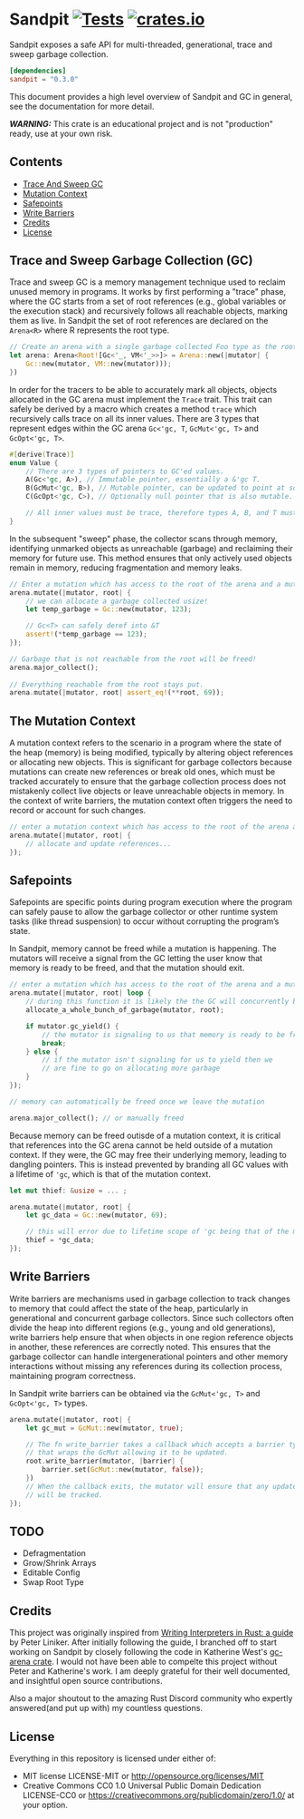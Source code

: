 # Sandpit [![Tests](https://github.com/Nilando/sandpit/actions/workflows/rust.yml/badge.svg)](https://github.com/Nilando/sandpit/actions/workflows/rust.yml)  [![crates.io](https://docs.rs/sandpit/badge.svg)](https://docs.rs/sandpit)
Sandpit exposes a safe API for multi-threaded, generational, trace and sweep garbage collection.

```toml
[dependencies]
sandpit = "0.3.0"
```

This document provides a high level overview of Sandpit and GC in general, see the documentation for more detail.

***WARNING:*** This crate is an educational project and is not "production" ready, use at your own risk.

## Contents
* [Trace And Sweep GC](#toc-trace-and-sweep-gc)
* [Mutation Context](#toc-mutation-context)
* [Safepoints](#toc-safepoints)
* [Write Barriers](#toc-write-barriers)
* [Credits](#toc-credits)
* [License](#toc-license)

<a name="toc-trace-and-sweep-gc"></a>
## Trace and Sweep Garbage Collection (GC)
Trace and sweep GC is a memory management technique used to reclaim unused memory in programs. It works by first performing a "trace" phase, where the GC starts from a set of root references (e.g., global variables or the execution stack) and recursively follows all reachable objects, marking them as live. In Sandpit the set of root references are declared on the `Arena<R>` where R represents the root type.
```rust
// Create an arena with a single garbage collected Foo type as the root.
let arena: Arena<Root![Gc<'_, VM<'_>>]> = Arena::new(|mutator| {
    Gc::new(mutator, VM::new(mutator)));
})
```
In order for the tracers to be able to accurately mark all objects, objects allocated in the GC arena must implement the `Trace` trait. This trait can safely be derived by a macro which creates a method `trace` which recursively calls trace on all its inner values. There are 3 types that represent edges within the GC arena `Gc<'gc, T`, `GcMut<'gc, T>` and `GcOpt<'gc, T>`.
```rust
#[derive(Trace)]
enum Value {
    // There are 3 types of pointers to GC'ed values.
    A(Gc<'gc, A>), // Immutable pointer, essentially a &'gc T.
    B(GcMut<'gc, B>), // Mutable pointer, can be updated to point at something else via a write barrier.
    C(GcOpt<'gc, C>), // Optionally null pointer that is also mutable. Can be unwrapped into a GcMut.

    // All inner values must be trace, therefore types A, B, and T must impl Trace as well!
}
```
In the subsequent "sweep" phase, the collector scans through memory, identifying unmarked objects as unreachable (garbage) and reclaiming their memory for future use. This method ensures that only actively used objects remain in memory, reducing fragmentation and memory leaks. 
```rust
// Enter a mutation which has access to the root of the arena and a mutator.
arena.mutate(|mutator, root| {
    // we can allocate a garbage collected usize!
    let temp_garbage = Gc::new(mutator, 123);

    // Gc<T> can safely deref into &T
    assert!(*temp_garbage == 123);
});

// Garbage that is not reachable from the root will be freed!
arena.major_collect();
    
// Everything reachable from the root stays put.
arena.mutate(|mutator, root| assert_eq!(**root, 69));
```
<a name="toc-mutation-context"></a>
## The Mutation Context
A mutation context refers to the scenario in a program where the state of the heap (memory) is being modified, typically by altering object references or allocating new objects. This is significant for garbage collectors because mutations can create new references or break old ones, which must be tracked accurately to ensure that the garbage collection process does not mistakenly collect live objects or leave unreachable objects in memory. In the context of write barriers, the mutation context often triggers the need to record or account for such changes.
```rust
// enter a mutation context which has access to the root of the arena and a mutator
arena.mutate(|mutator, root| {
    // allocate and update references...
});
```
<a name="toc-safepoints"></a>
## Safepoints
Safepoints are specific points during program execution where the program can safely pause to allow the garbage collector or other runtime system tasks (like thread suspension) to occur without corrupting the program’s state. 

In Sandpit, memory cannot be freed while a mutation is happening. The mutators will receive a signal from the GC letting the user know that memory is ready to be freed, and that the mutation should exit.
```rust
// enter a mutation which has access to the root of the arena and a mutator
arena.mutate(|mutator, root| loop {
    // during this function it is likely the the GC will concurrently begin tracing!
    allocate_a_whole_bunch_of_garbage(mutator, root);

    if mutator.gc_yield() {
        // the mutator is signaling to us that memory is ready to be freed so we should leave the mutation context
        break;
    } else {
        // if the mutator isn't signaling for us to yield then we
        // are fine to go on allocating more garbage
    }
});

// memory can automatically be freed once we leave the mutation

arena.major_collect(); // or manually freed
```

Because memory can be freed outisde of a mutation context, it is critical that references into the GC arena cannot be held outside of a mutation context. If they were, the GC may free their underlying memory, leading to dangling pointers. This is instead prevented by branding all GC values with a lifetime of `'gc`, which is that of the mutation context.
```rust
let mut thief: &usize = ... ;

arena.mutate(|mutator, root| {
    let gc_data = Gc::new(mutator, 69);

    // this will error due to lifetime scope of 'gc being that of the mutation context
    thief = *gc_data;
});
```

<a name="toc-write-barriers"></a>
## Write Barriers
Write barriers are mechanisms used in garbage collection to track changes to memory that could affect the state of the heap, particularly in generational and concurrent garbage collectors. Since such collectors often divide the heap into different regions (e.g., young and old generations), write barriers help ensure that when objects in one region reference objects in another, these references are correctly noted. This ensures that the garbage collector can handle intergenerational pointers and other memory interactions without missing any references during its collection process, maintaining program correctness.

In Sandpit write barriers can be obtained via the `GcMut<'gc, T>` and `GcOpt<'gc, T>` types.
```rust
arena.mutate(|mutator, root| {
    let gc_mut = GcMut::new(mutator, true);

    // The fn write_barrier takes a callback which accepts a barrier type
    // that wraps the GcMut allowing it to be updated.
    root.write_barrier(mutator, |barrier| {
        barrier.set(GcMut::new(mutator, false));
    })
    // When the callback exits, the mutator will ensure that any updates to the root GcMut
    // will be tracked.
});
```

## TODO
* Defragmentation
* Grow/Shrink Arrays
* Editable Config
* Swap Root Type

<a name="toc-credits"></a>
## Credits
This project was originally inspired from [Writing Interpreters in Rust: a guide](https://rust-hosted-langs.github.io/book/) by Peter Liniker. After initially following the guide,
I branched off to start working on Sandpit by closely following the code in Katherine West's [gc-arena crate](https://github.com/kyren/gc-arena). I would not have been able to compelte this project
without Peter and Katherine's work. I am deeply grateful for their well documented, and insightful open source contributions.

Also a major shoutout to the amazing Rust Discord community who expertly answered(and put up with) my countless questions.

<a name="toc-license"></a>
## License
Everything in this repository is licensed under either of:
- MIT license LICENSE-MIT or http://opensource.org/licenses/MIT
- Creative Commons CC0 1.0 Universal Public Domain Dedication LICENSE-CC0 or https://creativecommons.org/publicdomain/zero/1.0/ at your option.
